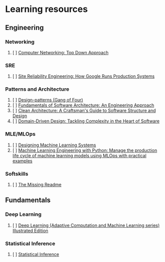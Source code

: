 # Learning resources

## Engineering
### Networking

1. [ ] [Computer Networking: Top Down Approach](http://gaia.cs.umass.edu/kurose_ross/online_lectures.htm)

### SRE

1. [ ]  [Site Reliability Engineering: How Google Runs Production Systems](https://www.amazon.com/Site-Reliability-Engineering-Production-Systems/dp/149192912X)

### Patterns and Architecture

1. [ ] [Design-patterns (Gang of Four)](https://www.amazon.com/Design-Patterns-Object-Oriented-Addison-Wesley-Professional-ebook/dp/B000SEIBB8)
2. [ ] [Fundamentals of Software Architecture: An Engineering Approach](https://www.amazon.com/Fundamentals-Software-Architecture-Comprehensive-Characteristics/dp/1492043451)
3. [ ] [Clean Architecture: A Craftsman's Guide to Software Structure and Design](https://www.amazon.com/Clean-Architecture-Craftsmans-Software-Structure/dp/0134494164)
4. [ ] [Domain-Driven Design: Tackling Complexity in the Heart of Software](https://www.amazon.com/Domain-Driven-Design-Tackling-Complexity-Software/dp/0321125215)

### MLE/MLOps

1. [ ] [Designing Machine Learning Systems](https://www.amazon.com/Designing-Machine-Learning-Systems-Production-Ready/dp/1098107969)
2. [ ] [Machine Learning Engineering with Python: Manage the production life cycle of machine learning models using MLOps with practical examples](https://www.amazon.com/Machine-Learning-Engineering-Python-production/dp/1801079250)

### Softskills

1. [ ] [The Missing Readme](https://www.amazon.com/Missing-README-Guide-Software-Engineer/dp/1718501838)


## Fundamentals

### Deep Learning

1. [ ] [Deep Learning (Adaptive Computation and Machine Learning series) Illustrated Edition](https://www.amazon.com/Deep-Learning-Adaptive-Computation-Machine/dp/0262035618)

### Statistical Inference

1. [ ] [Statistical Inference](https://www.amazon.com/Statistical-Inference-George-Casella/dp/0534243126)
